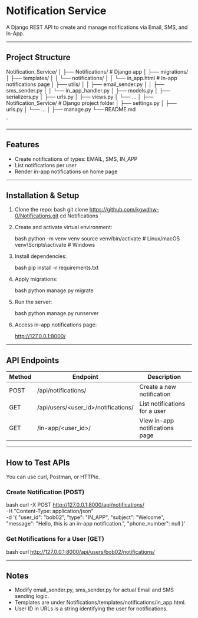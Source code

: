 # Notification Service

A Django REST API to create and manage notifications via Email, SMS, and In-App.

---

## Project Structure



Notification\_Service/
│
├── Notifications/               # Django app
│   ├── migrations/
│   ├── templates/
│   │   └── notifications/
│   │       └── in\_app.html     # In-app notifications page
│   ├── utils/
│   │   ├── email\_sender.py
│   │   ├── sms\_sender.py
│   │   └── in\_app\_handler.py
│   ├── models.py
│   ├── serializers.py
│   ├── urls.py
│   ├── views.py
│   └── ...
│
├── Notification\_Service/       # Django project folder
│   ├── settings.py
│   ├── urls.py
│   └── ...
│
├── manage.py
└── README.md

`

---

## Features

- Create notifications of types: EMAIL, SMS, IN_APP
- List notifications per user
- Render in-app notifications on home page

---

## Installation & Setup

1. Clone the repo:
   bash
   git clone https://github.com/kgwdhw-0/Notifications.git
   cd Notifications
`

2. Create and activate virtual environment:

   bash
   python -m venv venv
   source venv/bin/activate  # Linux/macOS
   venv\Scripts\activate     # Windows
   

3. Install dependencies:

   bash
   pip install -r requirements.txt
   

4. Apply migrations:

   bash
   python manage.py migrate
   

5. Run the server:

   bash
   python manage.py runserver
   

6. Access in-app notifications page:

   
   http://127.0.0.1:8000/
   

---

## API Endpoints

| Method | Endpoint                              | Description                    |
| ------ | ------------------------------------- | ------------------------------ |
| POST   | /api/notifications/                 | Create a new notification      |
| GET    | /api/users/<user_id>/notifications/ | List notifications for a user  |
| GET    | /in-app/<user_id>/                  | View in-app notifications page |

---

## How to Test APIs

You can use curl, Postman, or HTTPie.

### Create Notification (POST)

bash
curl -X POST http://127.0.0.1:8000/api/notifications/ \
-H "Content-Type: application/json" \
-d '{
  "user_id": "bob02",
  "type": "IN_APP",
  "subject": "Welcome",
  "message": "Hello, this is an in-app notification.",
  "phone_number": null
}'


### Get Notifications for a User (GET)

bash
curl http://127.0.0.1:8000/api/users/bob02/notifications/


---

## Notes

* Modify email_sender.py, sms_sender.py for actual Email and SMS sending logic.
* Templates are under Notifications/templates/notifications/in_app.html.
* User ID in URLs is a string identifying the user for notifications.

